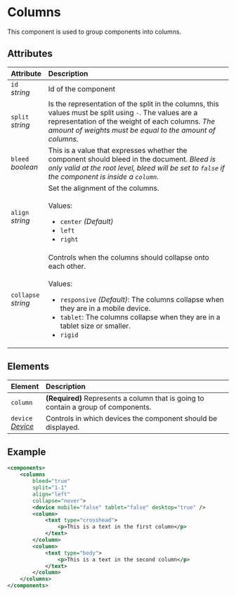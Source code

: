 # Columns

This component is used to group components into columns.

## Attributes

| Attribute                 | Description                                                                                                                                                                                                                                                                       |
| :------------------------ | :-------------------------------------------------------------------------------------------------------------------------------------------------------------------------------------------------------------------------------------------------------------------------------- |
| `id` <br/> _string_       | Id of the component                                                                                                                                                                                                                                                               |
| `split` <br/> _string_    | Is the representation of the split in the columns, this values must be split using `-`. The values are a representation of the weight of each columns. _The amount of weights must be equal to the amount of columns._                                                            |
| `bleed` <br/> _boolean_   | This is a value that expresses whether the component should bleed in the document. _Bleed is only valid at the root level, bleed will be set to `false` if the component is inside a `column`._                                                                        |
| `align` <br/> _string_    | Set the alignment of the columns. </br> </br>Values: <ul><li>`center` _(Default)_</li><li>`left`</li><li>`right`</li></ul>                                                                                                                                                        |
| `collapse` <br/> _string_ | Controls when the columns should collapse onto each other. </br> </br>Values: <ul><li>`responsive` _(Default)_: The columns collapse when they are in a mobile device.</li><li>`tablet`: The columns collapse when they are in a tablet size or smaller.</li><li>`rigid`</li></ul> |

## Elements

| Element                                                 | Description                                                                         |
| :------------------------------------------------------ | :---------------------------------------------------------------------------------- |
| `column`                                                | **(Required)** Represents a column that is going to contain a group of components.  |
| `device` <br/>_[Device](../format/DeviceDescriptor.md)_ | Controls in which devices the component should be displayed.                        |

## Example

```xml
<components>
	<columns
		bleed="true"
		split="1-1"
		align="left"
		collapse="never">
		<device mobile="false" tablet="false" desktop="true" />
		<column>
			<text type="crosshead">
				<p>This is a text in the first column</p>
			</text>
		</column>
		<column>
			<text type="body">
				<p>This is a text in the second column</p>
			</text>
		</column>
	</columns>
</components>
```
